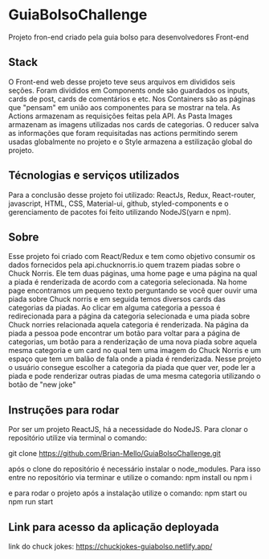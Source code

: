 # GuiaBolsoChallenge
Projeto fron-end criado pela guia bolso para desenvolvedores Front-end

## Stack

O Front-end web desse projeto teve seus arquivos em divididos seis seções. Foram divididos em Components onde são guardados os inputs, cards de post, cards de comentários e etc. Nos Containers são as páginas que "pensam" em união aos componentes para se mostrar na tela. As Actions armazenam as requisições feitas pela API. As Pasta Images armazenam as imagens utilizadas nos cards de categorias. O reducer salva as informações que foram requisitadas nas actions permitindo serem usadas globalmente no projeto e o Style armazena a estilização global do projeto.

## Técnologias e serviços utilizados

Para a conclusão desse projeto foi utilizado: ReactJs, Redux, React-router, javascript, HTML, CSS, Material-ui, github, styled-components e o gerenciamento de pacotes foi feito utilizando NodeJS(yarn e npm).

## Sobre

Esse projeto foi criado com React/Redux e tem como objetivo consumir os dados fornecidos pela api.chucknorris.io quem trazem piadas sobre o Chuck Norris. Ele tem duas páginas, uma home page e uma página na qual a piada é renderizada de acordo com a categoria selecionada. Na home page encontramos um pequeno texto perguntando se você quer ouvir uma piada sobre Chuck norris e em seguida temos diversos cards das categorias da piadas. Ao clicar em alguma categoria a pessoa é redirecionada para a página da categoria selecionada e uma piada sobre Chuck norries relacionada aquela categoria é renderizada. Na página da piada a pessoa pode encontrar um botão para voltar para a página de categorias, um botão para a renderização de uma nova piada sobre aquela mesma categoria e um card no qual tem uma imagem do Chuck Norris e um espaço que tem um balão de fala onde a piada é renderizada. Nesse projeto o usuário consegue escolher a categoria da piada que quer ver, pode ler a piada e pode renderizar outras piadas de uma mesma categoria utilizando o botão de "new joke"

## Instruções para rodar

Por ser um projeto ReactJS, há a necessidade do NodeJS. Para clonar o repositório utilize via terminal o comando:

git clone https://github.com/Brian-Mello/GuiaBolsoChallenge.git

após o clone do repositório é necessário instalar o node_modules. Para isso entre no repositório via terminar e utilize o comando:
npm install ou npm i 

e para rodar o projeto após a instalação utilize o comando: 
npm start ou npm run start

## Link para acesso da aplicação deployada

link do chuck jokes: https://chuckjokes-guiabolso.netlify.app/